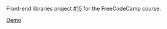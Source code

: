 Front-end libraries project
<a href="https://www.freecodecamp.org/learn/front-end-libraries/front-end-libraries-projects/build-a-25--5-clock">#15</a>
for the FreeCodeCamp course.

<a href="https://usamaa18.github.io/PomodoroClock/">Demo</a>